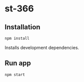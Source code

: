 # st-366

## Installation
```
npm install
```
Installs development dependencies.

## Run app
```
npm start
```